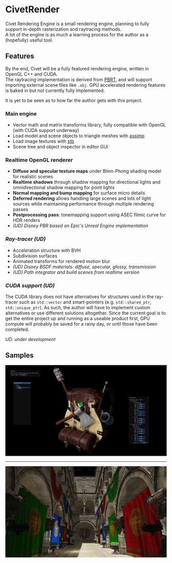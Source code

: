 # CivetRender

Civet Rendering Engine is a small rendering engine, planning to fully support in-depth rasterization and raytracing methods.  
A lot of the engine is as much a learning process for the author as a (hopefully) useful tool.  

## Features

By the end, Civet will be a fully featured rendering engine, written in OpenGL C++ and CUDA.  
The raytracing implementation is derived from [PBRT](https://github.com/mmp/pbrt-v3), and will support importing external scene files like `.obj`.
GPU accelerated rendering features is baked in but not currently fully implemented.

It is yet to be seen as to how far the author gets with this project.

### Main engine

* Vector math and matrix transforms library, fully compatible with OpenGL (with CUDA support underway)
* Load model and scene objects to triangle meshes with [assimp](https://github.com/assimp/assimp/)
* Load image textures with [stb](https://github.com/nothings/stb) 
* Scene tree and object inspector in editor GUI

### Realtime OpenGL renderer

* __Diffuse and specular texture maps__ under Blinn-Phong shading model for realistic scenes
* __Realtime shadows__ through shadow mapping for directional lights and omnidirectional shadow mapping for point lights
* __Normal mapping and bump mapping__ for surface micro details
* __Deferred rendering__ allows handling large scenes and lots of light sources while maintaining performance through multiple rendering passes
* __Postprocessing pass__: tonemapping support using ASEC filmic curve for HDR renders
* _(UD) Disney PBR based on Epic's Unreal Engine implementation_

### _Ray-tracer (UD)_

* Acceleration structure with BVH
* Subdivision surfaces
* Animated transforms for rendered motion blur
* _(UD) Disney BSDF materials: diffuse, specular, glossy, transmission_
* _(UD) Path integrator and build scenes from realtime version_

### _CUDA support (UD)_

The CUDA library does not have alternatives for structures used in the ray-tracer such as `std::vector`
and smart-pointers (e.g. `std::shared_ptr`, `std::unique_ptr`).
As such, the author will have to implement custom alternatives or use different solutions altogether.
Since the current goal is to get the entire project up and running as a useable product first,
GPU compute will probably be saved for a rainy day, or until those have been completed. 

_UD: under development_

## Samples

![Early screenshot](./resources/screenshots/sht_162215.png)

---

![Early Sponza](./resources/screenshots/sht_162503.png)
